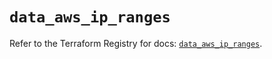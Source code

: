# `data_aws_ip_ranges`

Refer to the Terraform Registry for docs: [`data_aws_ip_ranges`](https://registry.terraform.io/providers/hashicorp/aws/6.14.0/docs/data-sources/ip_ranges).
